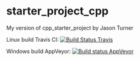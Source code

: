 # starter_project_cpp
My version of cpp_starter_project by Jason Turner

Linux build Travis CI:
[![Build Status Travis](https://travis-ci.org/spjuanjoc/intro_cmake_cpp.svg?branch=master)](https://travis-ci.org/spjuanjoc/intro_cmake_cpp)

Windows build AppVeyor:
[![Build status AppVeyor](https://ci.appveyor.com/api/projects/status/mlqxmrv94o29xbau?svg=true)](https://ci.appveyor.com/project/spjuanjoc/intro-cmake-cpp)

